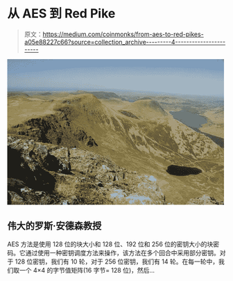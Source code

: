 # 从 AES 到 Red Pike

> 原文：<https://medium.com/coinmonks/from-aes-to-red-pikes-a05e88227c66?source=collection_archive---------4----------------------->

![](img/ac61073ef74b248c20636bc78b570bf9.png)

## 伟大的罗斯·安德森教授

AES 方法是使用 128 位的块大小和 128 位、192 位和 256 位的密钥大小的块密码。它通过使用一种密钥调度方法来操作，该方法在多个回合中采用部分密钥。对于 128 位密钥，我们有 10 轮，对于 256 位密钥，我们有 14 轮。在每一轮中，我们取一个 4×4 的字节值矩阵(16 字节= 128 位)，然后…